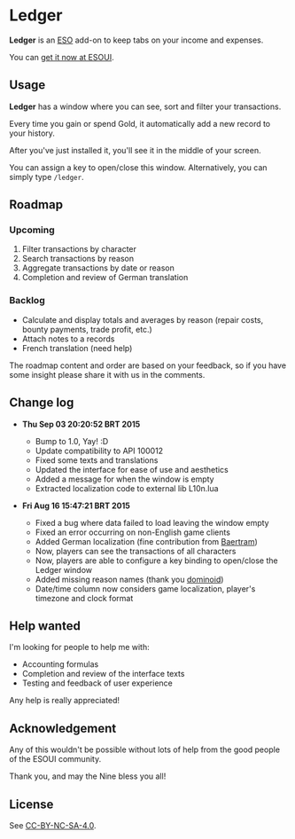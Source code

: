 # Ledger

**Ledger** is an [ESO](http://www.elderscrollsonline.com) add-on to keep tabs on your income and expenses.

You can [get it now at ESOUI](http://www.esoui.com/downloads/info1172-Ledger.html).

## Usage

**Ledger** has a window where you can see, sort and filter your transactions.

Every time you gain or spend Gold, it automatically add a new record to your history.

After you've just installed it, you'll see it in the middle of your screen.

You can assign a key to open/close this window. Alternatively, you can simply type `/ledger`.

## Roadmap

### Upcoming

1. Filter transactions by character
2. Search transactions by reason
3. Aggregate transactions by date or reason
4. Completion and review of German translation

### Backlog

- Calculate and display totals and averages by reason (repair costs, bounty payments, trade profit, etc.)
- Attach notes to a records
- French translation (need help)

The roadmap content and order are based on your feedback, so if you have some insight please share it with us in the comments.

## Change log

- **Thu Sep 03 20:20:52 BRT 2015**
  - Bump to 1.0, Yay! :D
  - Update compatibility to API 100012
  - Fixed some texts and translations
  - Updated the interface for ease of use and aesthetics
  - Added a message for when the window is empty
  - Extracted localization code to external lib L10n.lua

- **Fri Aug 16 15:47:21 BRT 2015**
  - Fixed a bug where data failed to load leaving the window empty
  - Fixed an error occurring on non-English game clients
  - Added German localization (fine contribution from [Baertram](http://www.esoui.com/forums/member.php?u=2028))
  - Now, players can see the transactions of all characters
  - Now, players are able to configure a key binding to open/close the Ledger window
  - Added missing reason names (thank you [dominoid](http://www.esoui.com/forums/member.php?u=345))
  - Date/time column now considers game localization, player's timezone and clock format

## Help wanted

I'm looking for people to help me with:

- Accounting formulas
- Completion and review of the interface texts
- Testing and feedback of user experience

Any help is really appreciated!

## Acknowledgement

Any of this wouldn't be possible without lots of help from the good people of the ESOUI community.

Thank you, and may the Nine bless you all!

## License

See [CC-BY-NC-SA-4.0](http://creativecommons.org/licenses/by-nc-sa/4.0/).
